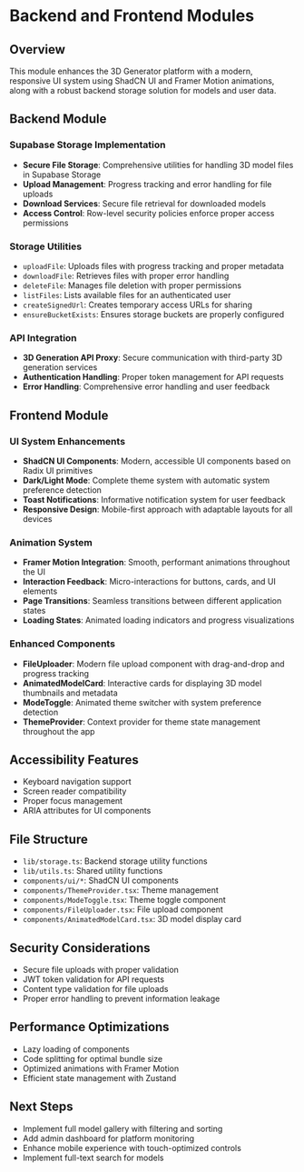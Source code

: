 # Backend and Frontend Modules

## Overview
This module enhances the 3D Generator platform with a modern, responsive UI system using ShadCN UI and Framer Motion animations, along with a robust backend storage solution for models and user data.

## Backend Module

### Supabase Storage Implementation
- **Secure File Storage**: Comprehensive utilities for handling 3D model files in Supabase Storage
- **Upload Management**: Progress tracking and error handling for file uploads
- **Download Services**: Secure file retrieval for downloaded models
- **Access Control**: Row-level security policies enforce proper access permissions

### Storage Utilities
- `uploadFile`: Uploads files with progress tracking and proper metadata
- `downloadFile`: Retrieves files with proper error handling
- `deleteFile`: Manages file deletion with proper permissions
- `listFiles`: Lists available files for an authenticated user
- `createSignedUrl`: Creates temporary access URLs for sharing
- `ensureBucketExists`: Ensures storage buckets are properly configured

### API Integration
- **3D Generation API Proxy**: Secure communication with third-party 3D generation services
- **Authentication Handling**: Proper token management for API requests
- **Error Handling**: Comprehensive error handling and user feedback

## Frontend Module

### UI System Enhancements
- **ShadCN UI Components**: Modern, accessible UI components based on Radix UI primitives
- **Dark/Light Mode**: Complete theme system with automatic system preference detection
- **Toast Notifications**: Informative notification system for user feedback
- **Responsive Design**: Mobile-first approach with adaptable layouts for all devices

### Animation System
- **Framer Motion Integration**: Smooth, performant animations throughout the UI
- **Interaction Feedback**: Micro-interactions for buttons, cards, and UI elements
- **Page Transitions**: Seamless transitions between different application states
- **Loading States**: Animated loading indicators and progress visualizations

### Enhanced Components
- **FileUploader**: Modern file upload component with drag-and-drop and progress tracking
- **AnimatedModelCard**: Interactive cards for displaying 3D model thumbnails and metadata
- **ModeToggle**: Animated theme switcher with system preference detection
- **ThemeProvider**: Context provider for theme state management throughout the app

## Accessibility Features
- Keyboard navigation support
- Screen reader compatibility
- Proper focus management
- ARIA attributes for UI components

## File Structure
- `lib/storage.ts`: Backend storage utility functions
- `lib/utils.ts`: Shared utility functions
- `components/ui/*`: ShadCN UI components
- `components/ThemeProvider.tsx`: Theme management
- `components/ModeToggle.tsx`: Theme toggle component
- `components/FileUploader.tsx`: File upload component
- `components/AnimatedModelCard.tsx`: 3D model display card

## Security Considerations
- Secure file uploads with proper validation
- JWT token validation for API requests
- Content type validation for file uploads
- Proper error handling to prevent information leakage

## Performance Optimizations
- Lazy loading of components
- Code splitting for optimal bundle size
- Optimized animations with Framer Motion
- Efficient state management with Zustand

## Next Steps
- Implement full model gallery with filtering and sorting
- Add admin dashboard for platform monitoring
- Enhance mobile experience with touch-optimized controls
- Implement full-text search for models